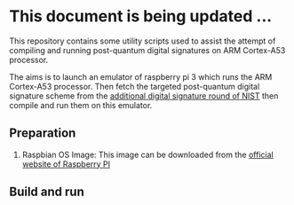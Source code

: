 # This document is being updated ...

This repository contains some utility scripts used to assist the attempt of compiling and running post-quantum digital signatures on ARM Cortex-A53 processor.

The aims is to launch an emulator of raspberry pi 3 which runs the ARM Cortex-A53 processor. Then fetch the targeted post-quantum digital signature scheme from the [additional digital signature round of NIST](https://csrc.nist.gov/Projects/pqc-dig-sig/round-1-additional-signatures) then compile and run them on this emulator.


## Preparation

1. Raspbian OS Image: This image can be downloaded from the [official website of Raspberry PI](https://downloads.raspberrypi.com/raspios_armhf/images/raspios_armhf-2024-03-15/2024-03-15-raspios-bookworm-armhf.img.xz) 


## Build and run

